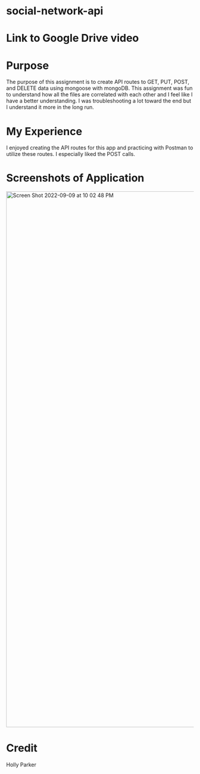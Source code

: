 # social-network-api




# Link to Google Drive video


# Purpose 
The purpose of this assignment is to create API routes to GET, PUT, POST, and DELETE data using mongoose with mongoDB. This assignment was fun to understand how all the files are correlated with each other and I feel like I have a better understanding. I was troubleshooting a lot toward the end but I understand it more in the long run.

# My Experience
I enjoyed creating the API routes for this app and practicing with Postman to utilize these routes. I especially liked the POST calls.

# Screenshots of Application
<img width="1440" alt="Screen Shot 2022-09-09 at 10 02 48 PM" src="https://user-images.githubusercontent.com/67671637/189466632-c7330272-2fd7-4858-b241-71bf50a68f52.png">

# Credit 
Holly Parker

